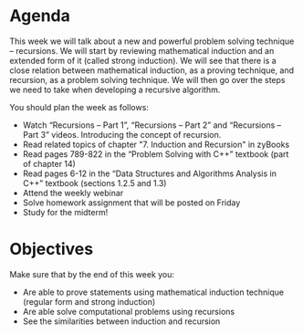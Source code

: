 # Agenda
This week we will talk about a new and powerful problem solving technique – recursions. We will start by reviewing mathematical induction and an extended form of it (called strong induction). We will see that there is a close relation between mathematical induction, as a proving technique, and recursion, as a problem solving technique. We will then go over the steps we need to take when developing a recursive algorithm.

You should plan the week as follows:

- Watch “Recursions – Part 1”, “Recursions – Part 2” and “Recursions – Part 3” videos. Introducing the concept of recursion.
- Read related topics of chapter "7. Induction and Recursion" in zyBooks
- Read pages 789-822 in the “Problem Solving with C++” textbook (part of chapter 14)
- Read pages 6-12 in the “Data Structures and Algorithms Analysis in C++” textbook (sections 1.2.5 and 1.3)
- Attend the weekly webinar
- Solve homework assignment that will be posted on Friday
- Study for the midterm!

# Objectives
Make sure that by the end of this week you:

- Are able to prove statements using mathematical induction technique (regular form and strong induction)
- Are able solve computational problems using recursions
- See the similarities between induction and recursion
